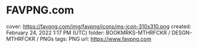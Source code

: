 # FAVPNG.com

cover: https://favpng.com/img/favpng/icons/ms-icon-310x310.png
created: February 24, 2022 1:17 PM (UTC)
folder: BOOKMRKS-MTHRFCKR / DESGN-MTHRFCKR / PNGs
tags: PNG
url: https://www.favpng.com